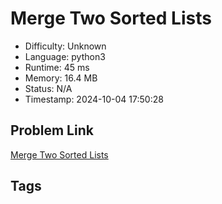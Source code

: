 # Merge Two Sorted Lists

- Difficulty: Unknown
- Language: python3
- Runtime: 45 ms
- Memory: 16.4 MB
- Status: N/A
- Timestamp: 2024-10-04 17:50:28

## Problem Link
[Merge Two Sorted Lists](https://leetcode.com/problems/)

## Tags

